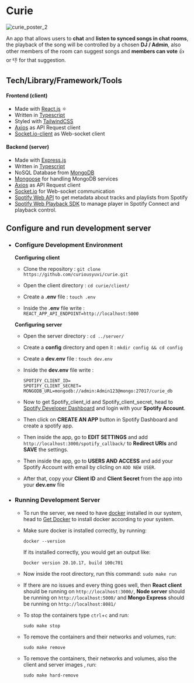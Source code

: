 # Curie
![curie_poster_2](https://user-images.githubusercontent.com/58589519/173933769-db57d105-2c2e-4672-9c74-bfcd189e5a89.jpg)

An app that allows users to **chat** and **listen to synced songs in chat rooms**, the playback of the song will be controlled by a chosen **DJ / Admin**, also other members of the room can suggest songs and **members can vote** 👍️ or 👎️ for that suggestion.

## Tech/Library/Framework/Tools
#### Frontend (client)
- Made with [React.js](https://reactjs.org/) ⚛️
- Written in [Typescript](https://www.typescriptlang.org/)
- Styled with [TailwindCSS](https://tailwindcss.com/)
- [Axios](https://www.npmjs.com/package/axios) as API Request client
- [Socket.io-client](https://www.npmjs.com/package/socket.io-client) as Web-socket client

#### Backend (server)
- Made with [Express.js](https://www.npmjs.com/package/express)
- Written in [Typescript](https://www.typescriptlang.org/)
- NoSQL Database from [MongoDB](https://www.mongodb.com/)
- [Mongoose](https://www.npmjs.com/package/mongoose) for handling MongoDB services
- [Axios](https://www.npmjs.com/package/axios) as API Request client
- [Socket.io](https://www.npmjs.com/package/socket.io) for Web-socket communication
- [Spotify Web API](https://developer.spotify.com/documentation/web-api/) to get metadata about tracks and playlists from Spotify
- [Spotify Web Playback SDK](https://developer.spotify.com/documentation/web-playback-sdk/) to manage player in Spotify Connect and playback control.


## Configure and run development server

- ### Configure Development Environment

  **Configuring client**

  - Clone the repository :
    `git clone https://github.com/curiousyuvi/curie.git`

  - Open the client directory :
    `cd curie/client/`

  - Create a **.env** file :
    `touch .env`

  - Inside the **.env** file write :
    `REACT_APP_API_ENDPOINT=http://localhost:5000`
    <br/>

  **Configuring server**

  - Open the server directory :
    `cd ../server/`

  - Create a **config** directory and open it :
    `mkdir config && cd config`

  - Create a **dev.env** file :
    `touch dev.env`

  - Inside the **dev.env** file write :

    ```
    SPOTIFY_CLIENT_ID=
    SPOTIFY_CLIENT_SECRET=
    MONGODB_URL=mongodb://admin:Admin123@mongo:27017/curie_db
    ```

  - Now to get Spotify_client_id and Spotify_client_secret, head to [Spotify Developer Dashboard](https://developer.spotify.com/dashboard/applications) and login with your **Spotify Account**.

  - Then click on **CREATE AN APP** button in Spotify Dashboard and create a spotify app.

  - Then inside the app, go to **EDIT SETTINGS** and add `http://localhost:3000/spotify_callback/` to **Redirect URIs** and **SAVE** the settings.

  - Then inside the app, go to **USERS AND ACCESS** and add your Spotify Account with email by clicling on `ADD NEW USER`.

  - After that, copy your **Client ID** and **Client Secret** from the app into your **dev.env** file

- ### Running Development Server

  - To run the server, we need to have [docker](https://www.docker.com/) installed in our system, head to [Get Docker](https://docs.docker.com/get-docker/) to install docker according to your system.

  - Make sure docker is installed correctly, by running:
    ```
    docker --version
    ```
    If its installed correctly, you would get an output like:
    ```
    Docker version 20.10.17, build 100c701
    ```

  - Now inside the root directory, run this command:
    `sudo make run`

  - If there are no issues and every thing goes well, then **React client** should be running on `http://localhost:3000/`, **Node server** should be running on `http://localhost:5000/` and **Mongo Express** should be running on `http://localhost:8081/`
  - To stop the containers type `ctrl`+`c` and run:
    ```
    sudo make stop
    ```
  - To remove the containers and their networks and volumes, run:
    ```
    sudo make remove
    ```
  - To remove the containers, their networks and volumes, also the client and server images , run:
    ```
    sudo make hard-remove
    ```
